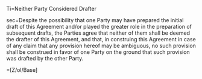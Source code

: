Ti=Neither Party Considered Drafter

sec=Despite the possibility that one Party may have prepared the initial draft of this Agreement and/or played the greater role in the preparation of subsequent drafts, the Parties agree that neither of them shall be deemed the drafter of this Agreement, and that, in construing this Agreement in case of any claim that any provision hereof may be ambiguous, no such provision shall be construed in favor of one Party on the ground that such provision was drafted by the other Party.

=[Z/ol/Base]
